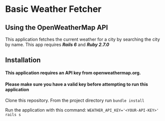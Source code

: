 # Basic Weather Fetcher

## Using the OpenWeatherMap API

This application fetches the current weather for a city by searching the city by name.
This app requires ***Rails 6*** and ***Ruby 2.7.0***

## Installation

#### This application requires an API key from openweathermap.org. 
#### Please make sure you have a valid key before attempting to run this application


Clone this repository. From the project directory run `bundle install`

Run the application with this command: `WEATHER_API_KEY='<YOUR-API-KEY>' rails s`
